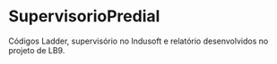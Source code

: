 # SupervisorioPredial
Códigos Ladder, supervisório no Indusoft e relatório desenvolvidos no projeto de LB9.
